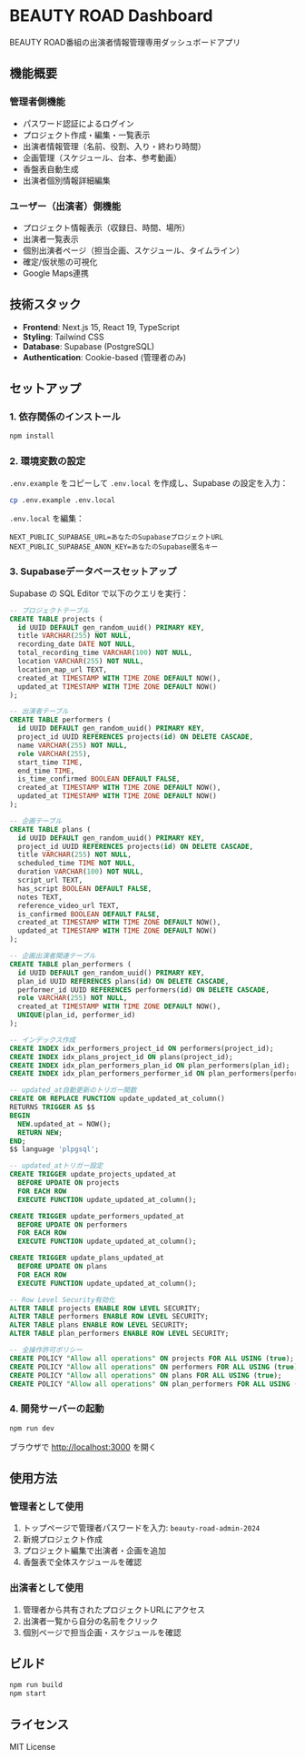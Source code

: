 # BEAUTY ROAD Dashboard

BEAUTY ROAD番組の出演者情報管理専用ダッシュボードアプリ

## 機能概要

### 管理者側機能
- パスワード認証によるログイン
- プロジェクト作成・編集・一覧表示
- 出演者情報管理（名前、役割、入り・終わり時間）
- 企画管理（スケジュール、台本、参考動画）
- 香盤表自動生成
- 出演者個別情報詳細編集

### ユーザー（出演者）側機能
- プロジェクト情報表示（収録日、時間、場所）
- 出演者一覧表示
- 個別出演者ページ（担当企画、スケジュール、タイムライン）
- 確定/仮状態の可視化
- Google Maps連携

## 技術スタック

- **Frontend**: Next.js 15, React 19, TypeScript
- **Styling**: Tailwind CSS
- **Database**: Supabase (PostgreSQL)
- **Authentication**: Cookie-based (管理者のみ)

## セットアップ

### 1. 依存関係のインストール

```bash
npm install
```

### 2. 環境変数の設定

`.env.example` をコピーして `.env.local` を作成し、Supabase の設定を入力：

```bash
cp .env.example .env.local
```

`.env.local` を編集：
```env
NEXT_PUBLIC_SUPABASE_URL=あなたのSupabaseプロジェクトURL
NEXT_PUBLIC_SUPABASE_ANON_KEY=あなたのSupabase匿名キー
```

### 3. Supabaseデータベースセットアップ

Supabase の SQL Editor で以下のクエリを実行：

```sql
-- プロジェクトテーブル
CREATE TABLE projects (
  id UUID DEFAULT gen_random_uuid() PRIMARY KEY,
  title VARCHAR(255) NOT NULL,
  recording_date DATE NOT NULL,
  total_recording_time VARCHAR(100) NOT NULL,
  location VARCHAR(255) NOT NULL,
  location_map_url TEXT,
  created_at TIMESTAMP WITH TIME ZONE DEFAULT NOW(),
  updated_at TIMESTAMP WITH TIME ZONE DEFAULT NOW()
);

-- 出演者テーブル
CREATE TABLE performers (
  id UUID DEFAULT gen_random_uuid() PRIMARY KEY,
  project_id UUID REFERENCES projects(id) ON DELETE CASCADE,
  name VARCHAR(255) NOT NULL,
  role VARCHAR(255),
  start_time TIME,
  end_time TIME,
  is_time_confirmed BOOLEAN DEFAULT FALSE,
  created_at TIMESTAMP WITH TIME ZONE DEFAULT NOW(),
  updated_at TIMESTAMP WITH TIME ZONE DEFAULT NOW()
);

-- 企画テーブル
CREATE TABLE plans (
  id UUID DEFAULT gen_random_uuid() PRIMARY KEY,
  project_id UUID REFERENCES projects(id) ON DELETE CASCADE,
  title VARCHAR(255) NOT NULL,
  scheduled_time TIME NOT NULL,
  duration VARCHAR(100) NOT NULL,
  script_url TEXT,
  has_script BOOLEAN DEFAULT FALSE,
  notes TEXT,
  reference_video_url TEXT,
  is_confirmed BOOLEAN DEFAULT FALSE,
  created_at TIMESTAMP WITH TIME ZONE DEFAULT NOW(),
  updated_at TIMESTAMP WITH TIME ZONE DEFAULT NOW()
);

-- 企画出演者関連テーブル
CREATE TABLE plan_performers (
  id UUID DEFAULT gen_random_uuid() PRIMARY KEY,
  plan_id UUID REFERENCES plans(id) ON DELETE CASCADE,
  performer_id UUID REFERENCES performers(id) ON DELETE CASCADE,
  role VARCHAR(255) NOT NULL,
  created_at TIMESTAMP WITH TIME ZONE DEFAULT NOW(),
  UNIQUE(plan_id, performer_id)
);

-- インデックス作成
CREATE INDEX idx_performers_project_id ON performers(project_id);
CREATE INDEX idx_plans_project_id ON plans(project_id);
CREATE INDEX idx_plan_performers_plan_id ON plan_performers(plan_id);
CREATE INDEX idx_plan_performers_performer_id ON plan_performers(performer_id);

-- updated_at自動更新のトリガー関数
CREATE OR REPLACE FUNCTION update_updated_at_column()
RETURNS TRIGGER AS $$
BEGIN
  NEW.updated_at = NOW();
  RETURN NEW;
END;
$$ language 'plpgsql';

-- updated_atトリガー設定
CREATE TRIGGER update_projects_updated_at 
  BEFORE UPDATE ON projects 
  FOR EACH ROW 
  EXECUTE FUNCTION update_updated_at_column();

CREATE TRIGGER update_performers_updated_at 
  BEFORE UPDATE ON performers 
  FOR EACH ROW 
  EXECUTE FUNCTION update_updated_at_column();

CREATE TRIGGER update_plans_updated_at 
  BEFORE UPDATE ON plans 
  FOR EACH ROW 
  EXECUTE FUNCTION update_updated_at_column();

-- Row Level Security有効化
ALTER TABLE projects ENABLE ROW LEVEL SECURITY;
ALTER TABLE performers ENABLE ROW LEVEL SECURITY;
ALTER TABLE plans ENABLE ROW LEVEL SECURITY;
ALTER TABLE plan_performers ENABLE ROW LEVEL SECURITY;

-- 全操作許可ポリシー
CREATE POLICY "Allow all operations" ON projects FOR ALL USING (true);
CREATE POLICY "Allow all operations" ON performers FOR ALL USING (true);
CREATE POLICY "Allow all operations" ON plans FOR ALL USING (true);
CREATE POLICY "Allow all operations" ON plan_performers FOR ALL USING (true);
```

### 4. 開発サーバーの起動

```bash
npm run dev
```

ブラウザで [http://localhost:3000](http://localhost:3000) を開く

## 使用方法

### 管理者として使用

1. トップページで管理者パスワードを入力: `beauty-road-admin-2024`
2. 新規プロジェクト作成
3. プロジェクト編集で出演者・企画を追加
4. 香盤表で全体スケジュールを確認

### 出演者として使用

1. 管理者から共有されたプロジェクトURLにアクセス
2. 出演者一覧から自分の名前をクリック
3. 個別ページで担当企画・スケジュールを確認

## ビルド

```bash
npm run build
npm start
```

## ライセンス

MIT License